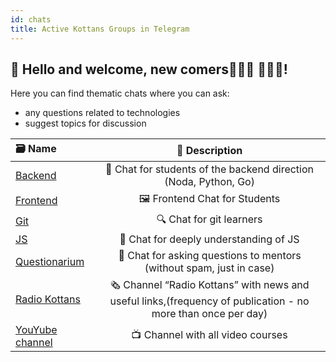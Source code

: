 ```yaml
---
id: chats
title: Active Kottans Groups in Telegram
--- 
```


## 💬 Hello and welcome, new comers👩🏻‍🏫 🧑🏼‍🏫!

Here you can find thematic chats where you can ask: 
* any questions related to technologies  
* suggest topics for discussion 



| 🗃 Name |   📝 Description |
|:----------------| :----------:|
| [Backend](https://t.me/kottans_backend)|  🦾 Chat for students of the backend direction (Noda, Python, Go) | 
| [Frontend](https://t.me/joinchat/Dqrdi1JmLm8L856mDbgKUg)|  🖼 Frontend Chat for Students | 
| [Git](https://t.me/kottans_git)|   🔍 Chat for git learners |
| [JS](https://t.me/kottans_js)|  🔭 Chat for deeply understanding of JS | 
| [Questionarium](https://t.me/be_questionarium)|  🔮 Chat for asking questions to mentors (without spam, just in case)  | 
| [Radio Kottans](https://t.me/radio_kottans)| 🗞 Channel “Radio Kottans” with news and useful links,(frequency of publication - no more than once per day)|
| [YouYube channel](https://www.youtube.com/c/Kottans_dev)| 📺 Channel with all video courses | 


